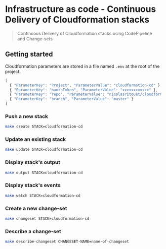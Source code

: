 # Infrastructure as code - Continuous Delivery of Cloudformation stacks

> Continuous Delivery of Cloudformation stacks using CodePipeline and Change-sets

## Getting started

Cloudformation parameters are stored in a file named `.env` at the root of the project.
```js
[
  { "ParameterKey": "Project", "ParameterValue": "cloudformation-cd" },
  { "ParameterKey": "oauthToken", "ParameterValue": "xxxxxxxxxxxx" },
  { "ParameterKey": "repo", "ParameterValue": "nicolasritouet/cloudformation-cd" },
  { "ParameterKey": "branch", "ParameterValue": "master" }
]
```

### Push a new stack

```bash
make create STACK=cloudformation-cd
```

### Update an existing stack

```bash
make update STACK=cloudformation-cd
```

### Display stack's output

```bash
make output STACK=cloudformation-cd
```

### Display stack's events

```bash
make watch STACK=cloudformation-cd
```

### Create a new change-set

```bash
make changeset STACK=cloudformation-cd
```

### Describe a change-set

```bash
make describe-changeset CHANGESET-NAME=name-of-changeset